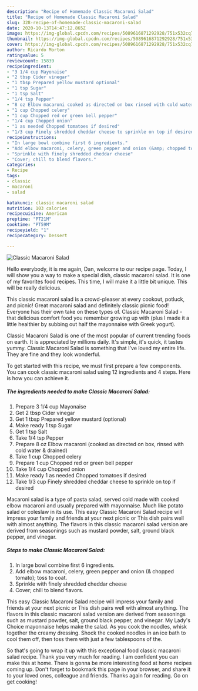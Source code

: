 ```yaml
---
description: "Recipe of Homemade Classic Macaroni Salad"
title: "Recipe of Homemade Classic Macaroni Salad"
slug: 328-recipe-of-homemade-classic-macaroni-salad
date: 2020-10-13T14:47:12.865Z
image: https://img-global.cpcdn.com/recipes/5089616871292928/751x532cq70/classic-macaroni-salad-recipe-main-photo.jpg
thumbnail: https://img-global.cpcdn.com/recipes/5089616871292928/751x532cq70/classic-macaroni-salad-recipe-main-photo.jpg
cover: https://img-global.cpcdn.com/recipes/5089616871292928/751x532cq70/classic-macaroni-salad-recipe-main-photo.jpg
author: Ricardo Morton
ratingvalue: 5
reviewcount: 15839
recipeingredient:
- "3 1/4 cup Mayonaise"
- "2 tbsp Cider vinegar"
- "1 tbsp Prepared yellow mustard optional"
- "1 tsp Sugar"
- "1 tsp Salt"
- "1/4 tsp Pepper"
- "8 oz Elbow macaroni cooked as directed on box rinsed with cold water  drained"
- "1 cup Chopped celery"
- "1 cup Chopped red or green bell pepper"
- "1/4 cup Chopped onion"
- "1 as needed Chopped tomatoes if desired"
- "1/3 cup Finely shredded cheddar cheese to sprinkle on top if desired"
recipeinstructions:
- "In large bowl combine first 6 ingredients."
- "Add elbow macaroni, celery, green pepper and onion (&amp; chopped tomato); toss to coat."
- "Sprinkle with finely shredded cheddar cheese"
- "Cover; chill to blend flavors."
categories:
- Recipe
tags:
- classic
- macaroni
- salad

katakunci: classic macaroni salad 
nutrition: 103 calories
recipecuisine: American
preptime: "PT21M"
cooktime: "PT59M"
recipeyield: "1"
recipecategory: Dessert

---
```



![Classic Macaroni Salad](https://img-global.cpcdn.com/recipes/5089616871292928/751x532cq70/classic-macaroni-salad-recipe-main-photo.jpg)

Hello everybody, it is me again, Dan, welcome to our recipe page. Today, I will show you a way to make a special dish, classic macaroni salad. It is one of my favorites food recipes. This time, I will make it a little bit unique. This will be really delicious.

This classic macaroni salad is a crowd-pleaser at every cookout, potluck, and picnic! Great macaroni salad and definitely classic picnic food! Everyone has their own take on these types of. Classic Macaroni Salad - that delicious comfort food you remember growing up with (plus I made it a little healthier by subbing out half the mayonnaise with Greek yogurt).

Classic Macaroni Salad is one of the most popular of current trending foods on earth. It is appreciated by millions daily. It's simple, it's quick, it tastes yummy. Classic Macaroni Salad is something that I've loved my entire life. They are fine and they look wonderful.


To get started with this recipe, we must first prepare a few components. You can cook classic macaroni salad using 12 ingredients and 4 steps. Here is how you can achieve it.

<!--inarticleads1-->

##### The ingredients needed to make Classic Macaroni Salad:

1. Prepare 3 1/4 cup Mayonaise
1. Get 2 tbsp Cider vinegar
1. Get 1 tbsp Prepared yellow mustard (optional)
1. Make ready 1 tsp Sugar
1. Get 1 tsp Salt
1. Take 1/4 tsp Pepper
1. Prepare 8 oz Elbow macaroni (cooked as directed on box, rinsed with cold water &amp; drained)
1. Take 1 cup Chopped celery
1. Prepare 1 cup Chopped red or green bell pepper
1. Take 1/4 cup Chopped onion
1. Make ready 1 as needed Chopped tomatoes if desired
1. Take 1/3 cup Finely shredded cheddar cheese to sprinkle on top if desired


Macaroni salad is a type of pasta salad, served cold made with cooked elbow macaroni and usually prepared with mayonnaise. Much like potato salad or coleslaw in its use. This easy Classic Macaroni Salad recipe will impress your family and friends at your next picnic or This dish pairs well with almost anything. The flavors in this classic macaroni salad version are derived from seasonings such as mustard powder, salt, ground black pepper, and vinegar. 

<!--inarticleads2-->

##### Steps to make Classic Macaroni Salad:

1. In large bowl combine first 6 ingredients.
1. Add elbow macaroni, celery, green pepper and onion (&amp; chopped tomato); toss to coat.
1. Sprinkle with finely shredded cheddar cheese
1. Cover; chill to blend flavors.


This easy Classic Macaroni Salad recipe will impress your family and friends at your next picnic or This dish pairs well with almost anything. The flavors in this classic macaroni salad version are derived from seasonings such as mustard powder, salt, ground black pepper, and vinegar. My Lady&#39;s Choice mayonnaise helps make the salad. As you cook the noodles, whisk together the creamy dressing. Shock the cooked noodles in an ice bath to cool them off, then toss them with just a few tablespoons of the. 

So that's going to wrap it up with this exceptional food classic macaroni salad recipe. Thank you very much for reading. I am confident you can make this at home. There is gonna be more interesting food at home recipes coming up. Don't forget to bookmark this page in your browser, and share it to your loved ones, colleague and friends. Thanks again for reading. Go on get cooking!
